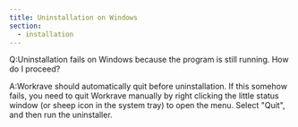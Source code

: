 ```yaml
---
title: Uninstallation on Windows
section:
  - installation
---
```


Q:Uninstallation fails on Windows because the program is still running. How do I proceed?

A:Workrave should automatically quit before uninstallation. If this somehow
fails, you need to quit Workrave manually by right clicking the little status
window (or sheep icon in the system tray) to open the menu. Select "Quit", and
then run the uninstaller.

